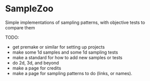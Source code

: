 # SampleZoo
Simple implementations of sampling patterns, with objective tests to compare them


TODO:
* get premake or similar for setting up projects
* make some 1d samples and some 1d sampling tests
* make a standard for how to add new samples or tests
* do 2d, 3d, and beyond
* make a page for credits
* make a page for sampling patterns to do (links, or names).
